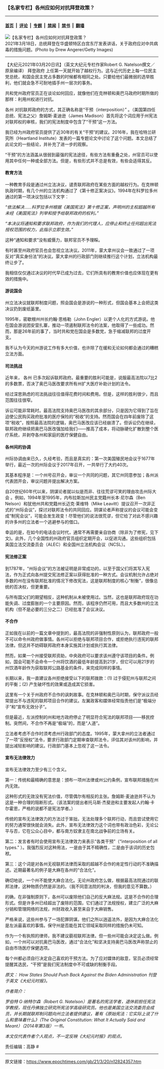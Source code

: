 ### 【名家专栏】各州应如何对抗拜登政策？

---

#### [首页](../../../..?n12824357) &nbsp;|&nbsp; [评论](../../../../../epoch-comment?n12824357) &nbsp;|&nbsp; [专题](../../../../../epoch-special?n12824357) &nbsp;|&nbsp; [禁闻](../../../../../epoch-news?n12824357) &nbsp;|&nbsp; [禁书](../../../../../books?n12824357) &nbsp;|&nbsp; [翻墙](https://github.com/gfw-breaker/nogfw/blob/master/README.md?n12824357)


<div><img alt="【名家专栏】各州应如何对抗拜登政策？" class="attachment-djy_600_400 size-djy_600_400 wp-post-image" src="https://i.epochtimes.com/assets/uploads/2021/03/GettyImages-1231793216-1-600x400.jpg"/>
<div class="caption">
 2021年3月18日，总统拜登在华盛顿特区白宫东厅发表讲话，关于政府应对中共病毒的措施问题。(Photo by Drew Angerer/Getty Images)
</div></div><hr/><div class="post_content" id="artbody" itemprop="articleBody">
 <!-- article content begin -->
 <p>
  【大纪元2021年03月20日讯】（英文大纪元专栏作家Robert G. Natelson撰文／原泉编译）
  <ok href="https://www.epochtimes.com/gb/tag/%E6%8B%9C%E7%99%BB%E6%94%BF%E5%BA%9C.html">
   拜登政府
  </ok>
  上任第一天就开始了越权行为。这与近代历史上每一位民主党总统，和国会民主党占多数的时候都有相同之处。只要给他们最微弱的选举胜利，他们就会急不可耐地插手州一层次的事务。
 </p>
 <p>
  共和党州政府官员正在谈论如何回应，就像他们在克林顿和奥巴马政府时期所做的那样：利用州权进行对抗。
 </p>
 <p>
  <ok href="https://www.epochtimes.com/gb/tag/%E5%90%84%E5%B7%9E.html">
   各州
  </ok>
  对抗联邦政府的方式，其正确名称是“干预（interposition）” 。（美国第四任总统、宪法之父）詹姆斯·麦迪逊（James Madison）首先将这个词应用于州宪法对联邦权的审核，我们的宪法制度中包含了“干预”这一方法。
 </p>
 <p>
  我已经为州政府官员提供了近30年的有关“干预”的建议。2016年，我在哈特兰研究所（Heartland Institute）发表的一篇专题论文中讨论了这个问题。本文总结了此论文的一些结论，并补充了进一步的观察。
 </p>
 <p>
  “干预”的方法涵盖从很弱到最强的宪法途径，有些方法有重叠之处，州官员可以使用其中任何一种或全部方法。但是，有些形式并不总是有效，有些会适得其反。
 </p>
 <h4>
  教育方法
 </h4>
 <p>
  一种教育手段是通过州立法决议，谴责联邦政府在某些方面的越权行为。在克林顿执政时期，有几个州的立法机构通过了《第十修正案决议》。1994年在科罗拉多州通过的第一项决议包括以下文字：
 </p>
 <p>
  <em>
   “依法解决……科罗拉多州根据《美国宪法》第十修正案，声明州的主权超越所有未经《美国宪法》列举和授予给联邦政府的权利。”
  </em>
 </p>
 <p>
  <em>
   “本决议将通知和要求联邦政府，作为我们的代理人，应停止和终止任何超出宪法授权范围的权力，此指示立即生效。”
  </em>
 </p>
 <p>
  这种“通知和要求”没有威慑力，联邦官员不予理睬。
 </p>
 <p>
  有时甚至州政府官员也会忽视立法决议。2011年，蒙大拿州议会一致通过了一项反对“真实身份法”的决议。蒙大拿州的行政部门则继续推行这个计划，立法机构最终让步了。
 </p>
 <p>
  我相信仅仅通过决议的时代早已成为过去，它们所具有的教育价值也应体现在更有效的措施中。
 </p>
 <h4>
  游说国会
 </h4>
 <p>
  州立法决议就联邦制度问题，照会国会是游说的一种形式，但国会基本上会把这类决议扔到废纸篓里。
 </p>
 <p>
  1995年，密歇根州州长约翰·恩格勒（John Engler）以更个人化的方式游说。他在国会游说团安营扎寨，推动一项遏制联邦法令的法案，他取得了一些成功。然而，那是26年前的事了，当时共和党在国会是多数党，急于缩减联邦的过度开支。
 </p>
 <p>
  我不认为今天的州游说工作有多大价值，也许除了在缓和无论如何都会通过的糟糕立法方面。
 </p>
 <h4>
  司法挑战
 </h4>
 <p>
  近年来，
  <ok href="https://www.epochtimes.com/gb/tag/%E5%90%84%E5%B7%9E.html">
   各州
  </ok>
  已多次起诉联邦政府。最重要的胜利可能是，说服最高法院以7比2的多数票，否决了奥巴马医改要求所有州扩大医疗补助计划的法令。
 </p>
 <p>
  经过深思熟虑的司法挑战往往值得花费时间和费用。但是，这样的胜利很少，而且范围往往很窄。
 </p>
 <p>
  诉讼可能非常耗时。最高法院支持奥巴马医改的其余部分，只是因为它得到了旨在迫使公民购买政府批准的医疗保险的“税收”的支持。然而国会在四年前废除了这项“税收”，按照最高法院的逻辑，奥巴马医改应该已经崩溃了。但诉讼仍在继续，联邦政府继续把奥巴马医改强加给我们——推高了成本，将动脉硬化扩散到整个医疗系统，并剥夺各州和家庭的医疗保健自由。
 </p>
 <h4>
  各州间的协调
 </h4>
 <p>
  州际协调由来已久，久经考验，而且是真实的：第一次美国殖民地会议于1677年举行，最近一次的州际会议于2017年召开，一共举行了大约40次。
 </p>
 <p>
  其基本程序是：一个州号召开会，审议一个共同的问题，其它州同意参加；各州派代表团开会，审议问题并提出解决方案。
 </p>
 <p>
  自20世纪60年代以来，阴谋论者就以似是而非、往往荒谬可笑的理由攻击州际大会 。例如，1994年至1995年，内布拉斯加州民主党籍州长本·尼尔森（Ben Nelson）和犹他州共和党籍州长迈克·莱维特（Mike Leavitt）提议召开一次非正式的“州际会议”，探讨对联邦法令的共同回应。阴谋论者声称提议的会议可能会变成“制宪会议”，可能会发生政变！尽管他们的说法很荒谬，但它给了对此不感兴趣的许多州的立法者一个逃避参与的借口。
 </p>
 <p>
  幸运的是，在如今的电话会议时代，通常不再需要亲自协商（除非为了修宪，见下文)。此外，几个全国性的州政府官员组织定期开会，以促进沟通。这些组织包括美国立法交流委员会（ALEC）和全国州立法机构会议（NCSL）。
 </p>
 <h4>
  宪法修正案
 </h4>
 <p>
  到1787年，“州际会议”的方法被证明是非常成功的，以至于国父们将其写入宪法，作为正式向各州提交宪法修正案以获得批准的一种方式。会议机制允许占绝对多数的州在没有联邦批准的情况下修改宪法，这是联邦制度的核心“制衡”，很像总统的否决权，但更重要。
 </p>
 <p>
  与所有国父们的期望相反，这种机制从未被使用过。当然，这也是联邦政府现在功能失调、过度膨胀的一个主要原因。然而，该程序仍然可用，而且大多数州的立法机构（但不是必要的三分之二）已经批准了会议决议。
 </p>
 <h4>
  不合作
 </h4>
 <p>
  正如我在以前的一篇文章中提到的，最高法院的非强制性原则认为，联邦政府一般不可以命令州政府做事情。各州可以拒绝与联邦项目合作，或拒绝执行违宪的联邦法律。但这并不妨碍联邦政府本身实施其计划或执行其法律。
 </p>
 <p>
  然而，如果一个州接受联邦资助，中央政府可以要求该州遵守该项目的条件。例如，国会可能不会命令一个州将饮酒的最低年龄提高到21岁，但它可以用21岁的州饮酒年龄作为获取联邦公路基金的条件，来完成同样的事情。
 </p>
 <p>
  长期以来，我一直建议各州拒绝接受以下的联邦拨款：(1) 过于侵犯州与联邦之间的平衡；(2) 产生破坏性的效果或造成其它损害。
 </p>
 <p>
  这里有一个关于州政府不合作的讽刺故事。在克林顿和奥巴马时期，保守派议员经常提出不与违宪的联邦项目合作的建议。左翼政客和媒体经常指责他们是“极端分子”和“宣布无效分子”。
 </p>
 <p>
  但是最近，左派控制的州和地方政府停止了明显符合宪法的联邦项目——移民控制。突然间，不合作不再是“极端”的，而是“人道”。
 </p>
 <p>
  立法者考虑不合作时须考虑州行政部门的态度。1995年，蒙大拿州的立法者通过了一项“反授权”法令，要求行政部门定期审查联邦法令，评估其对该州的影响，并提出减轻影响的建议。行政部门基本上忽视了这一法令。
 </p>
 <h4>
  宣布无法律效力
 </h4>
 <p>
  宣布无法律效力至少有三个含义。
 </p>
 <p>
  第一：传统和最精确的意思是：颁布一项州法律或州公约条例，宣布联邦措施在州内无效。
 </p>
 <p>
  这种形式的无效没有宪法价值，尽管偶尔有相反的主张。詹姆斯·麦迪逊并不认为这是一种合理的阻断形式。（该法案的提出者托马斯·杰斐逊和主要发起人约翰·卡尔霍恩，严格的说都不是宪法学者。）
 </p>
 <p>
  传统的宣布无法律效力的方法过于笨拙，无法处理多个联邦行动，而且尝试使用它的努力通常很快就会消失。此外，宣布无法律效力这个词也带有政治色彩，无论公平与否，它在公众心目中，都与南方奴隶主在南北战争前的立场有关。
 </p>
 <p>
  第二：发言者有时会使用宣布无法律效力来表示“各类干预”（“interposition of all types.” ）。我强烈反对这种用法，一是由于其不精确性，二是由于该词的历史包袱。
 </p>
 <p>
  第三：这个词是对各州无视联邦法律而采取的超越不合作的肯定性行动的不准确描述。近期最著名的例子是大麻在各州的“合法化”。
 </p>
 <p>
  确切地说，一个州不能使大麻合法化。无论州政府怎么做，根据最高法院通过的联邦法律，这种物质仍然是非法的。（我不同意法院的判决，但我的意见不算数。）
 </p>
 <p>
  的确，在非强制原则下，各州可以废除他们自己的反大麻法规。这是不合作的合理形式。但是许多州已经超出了废除的范围，它们通过了法规授权，建立广泛的大麻分销和管理网络的法规，州财政收入甚至来自于大麻销售。
 </p>
 <p>
  严格来说，这些州参与了一场犯罪阴谋。他们之所以逍遥法外，是因为大麻合法化是左派最喜欢的事情。保守州是否能在其它领域采取同样的措施仍未可知。
 </p>
 <p>
  作为一个有执照的律师，我不建议藐视联邦法律。但一些州可能会决定这么做。例如，一个州可以对抗奥巴马医改，通过“合法化”和坚决支持奥巴马医改声称禁止的自由市场医疗保健选项。
 </p>
 <p>
  每个州都必须自行决定自己喜欢的干预方法。为了应对媒体的敌意，官员必须经常提醒其选民，“干预”是我们宪法制度中不可或缺的制衡手段。
 </p>
 <p>
  <em>
   原文：
   <ok href="https://www.theepochtimes.com/how-states-should-and-should-not-push-back-against-the-biden-administration_3732797.html">
    How States Should Push Back Against the Biden Administration
   </ok>
   刊登于英文《大纪元时报》。
  </em>
 </p>
 <p>
  <em>
   作者简介：
  </em>
 </p>
 <p>
  <em>
   罗伯特 G·纳特尔森（Robert G. Natelson）是著名的宪法学者，退休前担任宪法学教授，现任丹佛独立研究所宪法学高级研究员。他也是美国立法交流委员会成员，并长期就联邦制问题向州立法者提供建议，著有《原始宪法：它实际上说了什么和意味着什么》（The Original Constitution: What It Actually Said and Meant）（2014年第3版）一书。
  </em>
 </p>
 <p>
  <em>
   本文仅代表作者个人观点，不一定反映《大纪元时报》的观点。
  </em>
 </p>
 <p>
  责任编辑：高静 #
 </p>
 <!-- article content end -->
 <div id="below_article_ad">
 </div>
</div>


---

原文链接：https://www.epochtimes.com/gb/21/3/20/n12824357.htm